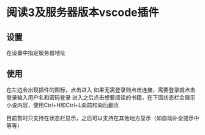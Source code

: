 # 阅读3及服务器版本vscode插件

## 设置
在设置中指定服务器地址

## 使用
在左边会出现插件的图标，点击进入
如果无需登录则点击连接，需要登录就点击登录输入用户名和密码登录
进入之后点击想要阅读的书籍，在下面状态栏会展示小说内容，使用Ctrl+H和Ctrl+L向前和向后翻页

目前暂时只支持在状态栏显示，之后可以支持在其他地方显示（如自动补全提示中等等）
